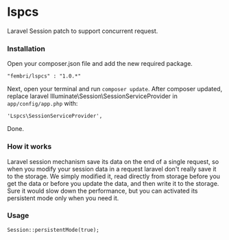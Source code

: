 lspcs
=====

Laravel Session patch to support concurrent request.


### Installation
Open your composer.json file and add the new required package.

```
"fembri/lspcs" : "1.0.*"
```
Next, open your terminal and run `composer update`.
After composer updated, replace laravel Illuminate\Session\SessionServiceProvider in `app/config/app.php` with:

```
'Lspcs\SessionServiceProvider',
```
Done.

### How it works
Laravel session mechanism save its data on the end of a single request, so when you modify your session data in a request laravel don't really save it to the storage. We simply modified it, read directly from storage before you get the data or before you update the data, and then write it to the storage. Sure it would slow down the performance, but you can activated its persistent mode only when you need it.

### Usage
```
Session::persistentMode(true);
```
